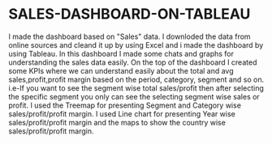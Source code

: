# SALES-DASHBOARD-ON-TABLEAU

I made the dashboard based on "Sales" data. I downloded the data from online sources and cleand it up by using Excel and i made the dashboard by using Tableau.
In this dashboard I made some chats and graphs for understanding the sales data easily.
On the top of the dashboard I created some KPIs where we can understand easily about the total and avg sales,profit,profit margin based on the period, category, segment and so on. i.e-If you want to see the segment wise total sales/profit then after selecting the specific segment you only can see the selecting segment wise sales or profit.
I used the Treemap for presenting Segment and Category wise sales/profit/profit margin.
I used Line chart for presenting Year wise sales/profit/profit margin and the maps to show the country wise sales/profit/profit margin.

